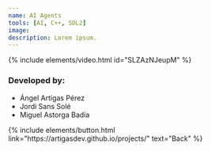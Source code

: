```yaml
---
name: AI Agents
tools: [AI, C++, SDL2]
image: 
description: Lorem ipsum.
---
```


{% include elements/video.html id="SLZAzNJeupM" %}


### Developed by: 
- Ángel Artigas Pérez 
- Jordi Sans Solé
- Miguel Astorga Badía

<p class="text-center">
{% include elements/button.html link="https://artigasdev.github.io/projects/" text="Back" %}
</p>